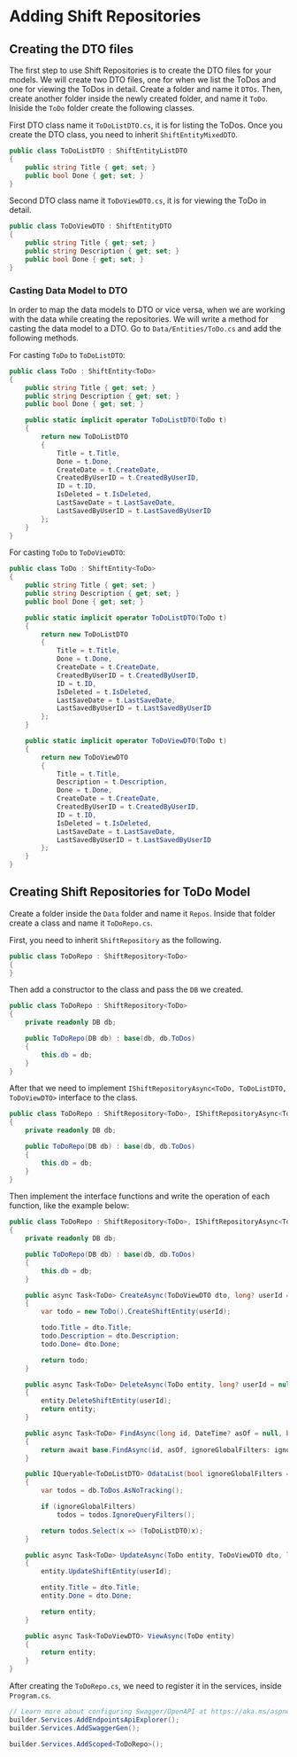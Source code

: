 # Adding Shift Repositories

## Creating the DTO files

The first step to use Shift Repositories is to create the DTO files for your models. We will create two DTO files, one for when we list the ToDos and one for viewing the ToDos in detail. Create a folder and name it ```DTOs```. Then, create another folder inside the newly created folder, and name it ```ToDo```. Iniside the ```ToDo``` folder create the following classes.

First DTO class name it ```ToDoListDTO.cs```, it is for listing the ToDos. Once you create the DTO class, you need to inherit ```ShiftEntityMixedDTO```.

``` cs hl_lines="1"
public class ToDoListDTO : ShiftEntityListDTO
{
    public string Title { get; set; }
    public bool Done { get; set; }
}
```

Second DTO class name it ```ToDoViewDTO.cs```, it is for viewing the ToDo in detail.

``` cs
public class ToDoViewDTO : ShiftEntityDTO
{
    public string Title { get; set; }
    public string Description { get; set; }
    public bool Done { get; set; }
}
```

### Casting Data Model to DTO

In order to map the data models to DTO or vice versa, when we are working with the data while creating the repositories. We will write a method for casting the data model to a DTO. Go to ```Data/Entities/ToDo.cs``` and add the following methods.

For casting ```ToDo``` to ```ToDoListDTO```:

``` cs hl_lines="7-20"
public class ToDo : ShiftEntity<ToDo>
{
    public string Title { get; set; }
    public string Description { get; set; }
    public bool Done { get; set; }

    public static implicit operator ToDoListDTO(ToDo t)
    {
        return new ToDoListDTO
        {
            Title = t.Title,
            Done = t.Done,
            CreateDate = t.CreateDate,
            CreatedByUserID = t.CreatedByUserID,
            ID = t.ID,
            IsDeleted = t.IsDeleted,
            LastSaveDate = t.LastSaveDate,
            LastSavedByUserID = t.LastSavedByUserID
        };
    }
}
```

For casting ```ToDo``` to ```ToDoViewDTO```:

``` cs hl_lines="22-36"
public class ToDo : ShiftEntity<ToDo>
{
    public string Title { get; set; }
    public string Description { get; set; }
    public bool Done { get; set; }

    public static implicit operator ToDoListDTO(ToDo t)
    {
        return new ToDoListDTO
        {
            Title = t.Title,
            Done = t.Done,
            CreateDate = t.CreateDate,
            CreatedByUserID = t.CreatedByUserID,
            ID = t.ID,
            IsDeleted = t.IsDeleted,
            LastSaveDate = t.LastSaveDate,
            LastSavedByUserID = t.LastSavedByUserID
        };
    }

    public static implicit operator ToDoViewDTO(ToDo t)
    {
        return new ToDoViewDTO
        {
            Title = t.Title,
            Description = t.Description,
            Done = t.Done,
            CreateDate = t.CreateDate,
            CreatedByUserID = t.CreatedByUserID,
            ID = t.ID,
            IsDeleted = t.IsDeleted,
            LastSaveDate = t.LastSaveDate,
            LastSavedByUserID = t.LastSavedByUserID
        };
    }
}
```

## Creating Shift Repositories for ToDo Model

Create a folder inside the ```Data``` folder and name it ```Repos```. Inside that folder create a class and name it ```ToDoRepo.cs```.

First, you need to inherit ```ShiftRepository``` as the following.

``` cs hl_lines="1"
public class ToDoRepo : ShiftRepository<ToDo>
{
}
```

Then add a constructor to the class and pass the ```DB``` we created.

``` cs hl_lines="3-8"
public class ToDoRepo : ShiftRepository<ToDo>
{
    private readonly DB db;

    public ToDoRepo(DB db) : base(db, db.ToDos)
    {
        this.db = db;
    }
}
```

After that we need to implement ```IShiftRepositoryAsync<ToDo, ToDoListDTO, ToDoViewDTO>``` interface to the class.

``` cs hl_lines="1"
public class ToDoRepo : ShiftRepository<ToDo>, IShiftRepositoryAsync<ToDo, ToDoListDTO, ToDoViewDTO>
{
    private readonly DB db;

    public ToDoRepo(DB db) : base(db, db.ToDos)
    {
        this.db = db;
    }
}
```

Then implement the interface functions and write the operation of each function, like the example below:

``` cs hl_lines="10-19 21-25 27-30 32-40 42-50 52-55"
public class ToDoRepo : ShiftRepository<ToDo>, IShiftRepositoryAsync<ToDo, ToDoListDTO, ToDoViewDTO>
{
    private readonly DB db;

    public ToDoRepo(DB db) : base(db, db.ToDos)
    {
        this.db = db;
    }

    public async Task<ToDo> CreateAsync(ToDoViewDTO dto, long? userId = null)
    {
        var todo = new ToDo().CreateShiftEntity(userId);

        todo.Title = dto.Title;
        todo.Description = dto.Description;
        todo.Done= dto.Done;

        return todo;
    }

    public async Task<ToDo> DeleteAsync(ToDo entity, long? userId = null)
    {
        entity.DeleteShiftEntity(userId);
        return entity;
    }

    public async Task<ToDo> FindAsync(long id, DateTime? asOf = null, bool ignoreGlobalFilters = false)
    {
        return await base.FindAsync(id, asOf, ignoreGlobalFilters: ignoreGlobalFilters);
    }

    public IQueryable<ToDoListDTO> OdataList(bool ignoreGlobalFilters = false)
    {
        var todos = db.ToDos.AsNoTracking();

        if (ignoreGlobalFilters)
            todos = todos.IgnoreQueryFilters();

        return todos.Select(x => (ToDoListDTO)x);
    }

    public async Task<ToDo> UpdateAsync(ToDo entity, ToDoViewDTO dto, long? userId = null)
    {
        entity.UpdateShiftEntity(userId);

        entity.Title = dto.Title;
        entity.Done = dto.Done;

        return entity;
    }

    public async Task<ToDoViewDTO> ViewAsync(ToDo entity)
    {
        return entity;
    }
}
```

After creating the ```ToDoRepo.cs```, we need to register it in the services, inside ```Program.cs```.

``` cs hl_lines="5"
// Learn more about configuring Swagger/OpenAPI at https://aka.ms/aspnetcore/swashbuckle
builder.Services.AddEndpointsApiExplorer();
builder.Services.AddSwaggerGen();

builder.Services.AddScoped<ToDoRepo>();
```